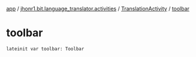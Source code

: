 [app](../../index.md) / [jhonr1.bit.language_translator.activities](../index.md) / [TranslationActivity](index.md) / [toolbar](./toolbar.md)

# toolbar

`lateinit var toolbar: Toolbar`